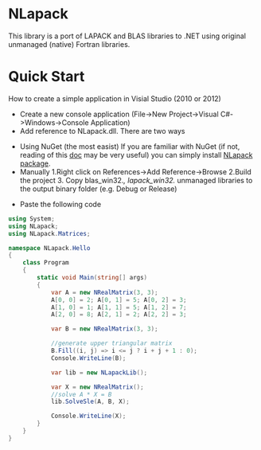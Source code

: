 NLapack
=======

This library is a port of LAPACK and BLAS libraries to .NET using original unmanaged (native) Fortran libraries.

Quick Start
=======

How to create a simple application in Visial Studio (2010 or 2012)

* Create a new console application (File->New Project->Visual C#->Windows->Console Application)
* Add reference to NLapack.dll. There are two ways
- Using NuGet (the most easist)
        If you are familiar with NuGet (if not, reading of this [doc](https://nuget.org/packages/NLapack/1.0.14/Download) may be
        very useful) you can simply install [NLapack package](https://nuget.org/packages/NLapack).
- Manually
        1.Right click on References->Add Reference->Browse
        2.Build the project
        3. Copy blas_win32.*, lapack_win32.* unmanaged libraries to the output binary folder (e.g. Debug or Release)
* Paste the following code

```csharp
using System;
using NLapack;
using NLapack.Matrices;

namespace NLapack.Hello
{
    class Program
    {
        static void Main(string[] args)
        {
            var A = new NRealMatrix(3, 3);
            A[0, 0] = 2; A[0, 1] = 5; A[0, 2] = 3;
            A[1, 0] = 1; A[1, 1] = 5; A[1, 2] = 7;
            A[2, 0] = 8; A[2, 1] = 2; A[2, 2] = 3;

            var B = new NRealMatrix(3, 3);

            //generate upper triangular matrix
            B.Fill((i, j) => i <= j ? i + j + 1 : 0);
            Console.WriteLine(B);

            var lib = new NLapackLib();

            var X = new NRealMatrix();
            //solve A * X = B
            lib.SolveSle(A, B, X);

            Console.WriteLine(X);
        }
    }
}
```
